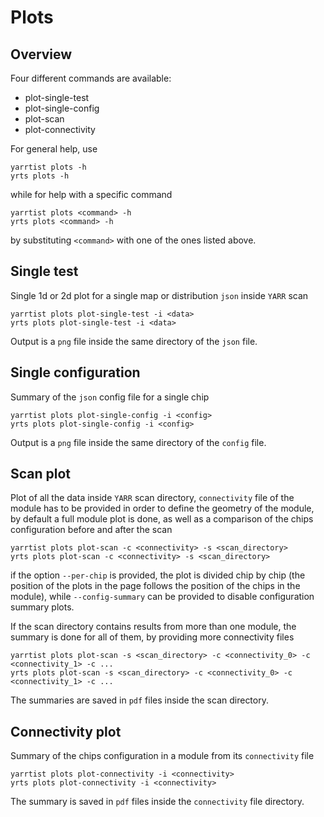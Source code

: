 # Plots

## Overview

Four different commands are available:

- plot-single-test
- plot-single-config
- plot-scan
- plot-connectivity

For general help, use

```
yarrtist plots -h
yrts plots -h

```

while for help with a specific command

```
yarrtist plots <command> -h
yrts plots <command> -h

```

by substituting `<command>` with one of the ones listed above.

## Single test

Single 1d or 2d plot for a single map or distribution `json` inside `YARR` scan

```
yarrtist plots plot-single-test -i <data>
yrts plots plot-single-test -i <data>

```

Output is a `png` file inside the same directory of the `json` file.

## Single configuration

Summary of the `json` config file for a single chip

```
yarrtist plots plot-single-config -i <config>
yrts plots plot-single-config -i <config>

```

Output is a `png` file inside the same directory of the `config` file.

## Scan plot

Plot of all the data inside `YARR` scan directory, `connectivity` file of the
module has to be provided in order to define the geometry of the module, by
default a full module plot is done, as well as a comparison of the chips
configuration before and after the scan

```
yarrtist plots plot-scan -c <connectivity> -s <scan_directory>
yrts plots plot-scan -c <connectivity> -s <scan_directory>

```

if the option `--per-chip` is provided, the plot is divided chip by chip (the
position of the plots in the page follows the position of the chips in the
module), while `--config-summary` can be provided to disable configuration
summary plots.

If the scan directory contains results from more than one module, the summary is
done for all of them, by providing more connectivity files

```
yarrtist plots plot-scan -s <scan_directory> -c <connectivity_0> -c <connectivity_1> -c ...
yrts plots plot-scan -s <scan_directory> -c <connectivity_0> -c <connectivity_1> -c ...

```

The summaries are saved in `pdf` files inside the scan directory.

## Connectivity plot

Summary of the chips configuration in a module from its `connectivity` file

```
yarrtist plots plot-connectivity -i <connectivity>
yrts plots plot-connectivity -i <connectivity>

```

The summary is saved in `pdf` files inside the `connectivity` file directory.
